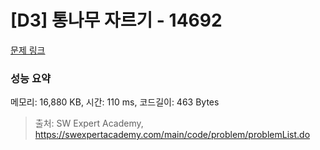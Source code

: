 # [D3] 통나무 자르기 - 14692 

[문제 링크](https://swexpertacademy.com/main/code/problem/problemDetail.do?contestProbId=AYJW0g-qlO8DFASv) 

### 성능 요약

메모리: 16,880 KB, 시간: 110 ms, 코드길이: 463 Bytes



> 출처: SW Expert Academy, https://swexpertacademy.com/main/code/problem/problemList.do
